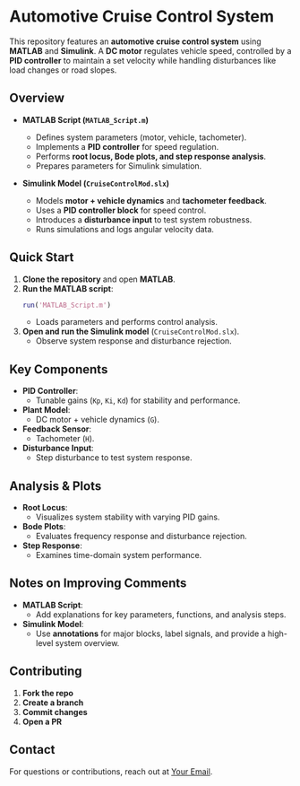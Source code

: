 # Automotive Cruise Control System

This repository features an **automotive cruise control system** using **MATLAB** and **Simulink**. A **DC motor** regulates vehicle speed, controlled by a **PID controller** to maintain a set velocity while handling disturbances like load changes or road slopes.

## Overview
- **MATLAB Script (`MATLAB_Script.m`)**  
  - Defines system parameters (motor, vehicle, tachometer).  
  - Implements a **PID controller** for speed regulation.  
  - Performs **root locus, Bode plots, and step response analysis**.  
  - Prepares parameters for Simulink simulation.  

- **Simulink Model (`CruiseControlMod.slx`)**  
  - Models **motor + vehicle dynamics** and **tachometer feedback**.  
  - Uses a **PID controller block** for speed control.  
  - Introduces a **disturbance input** to test system robustness.  
  - Runs simulations and logs angular velocity data.  

## Quick Start
1. **Clone the repository** and open **MATLAB**.  
2. **Run the MATLAB script**:  
   ```matlab
   run('MATLAB_Script.m')
   ```
   - Loads parameters and performs control analysis.  
3. **Open and run the Simulink model** (`CruiseControlMod.slx`).  
   - Observe system response and disturbance rejection.  

## Key Components
- **PID Controller**:  
  - Tunable gains (`Kp`, `Ki`, `Kd`) for stability and performance.  
- **Plant Model**:  
  - DC motor + vehicle dynamics (`G`).  
- **Feedback Sensor**:  
  - Tachometer (`H`).  
- **Disturbance Input**:  
  - Step disturbance to test system response.  

## Analysis & Plots
- **Root Locus**:  
  - Visualizes system stability with varying PID gains.  
- **Bode Plots**:  
  - Evaluates frequency response and disturbance rejection.  
- **Step Response**:  
  - Examines time-domain system performance.  

## Notes on Improving Comments
- **MATLAB Script**:  
  - Add explanations for key parameters, functions, and analysis steps.  
- **Simulink Model**:  
  - Use **annotations** for major blocks, label signals, and provide a high-level system overview.  

## Contributing
1. **Fork the repo**  
2. **Create a branch**  
3. **Commit changes**  
4. **Open a PR**  

## Contact
For questions or contributions, reach out at [Your Email](mailto:your_email@domain.com).  

